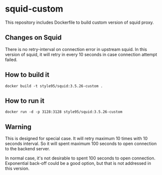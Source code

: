 # squid-custom
This repository includes Dockerfile to build custom version of squid proxy.

## Changes on Squid
There is no retry-interval on connection error in upstream squid.
In this version of squid, it will retry in every 10 seconds in case connection attempt failed.


## How to build it

```
docker build -t style95/squid:3.5.26-custom .
```

## How to run it

```
docker run -d -p 3128:3128 style95/squid:3.5.26-custom
```

## Warning

This is designed for special case.
It will retry maximum 10 times with 10 seconds interval.
So it will spent maximum 100 seconds to open connection to the backend server.

In normal case, it's not desirable to spent 100 seconds to open connection.
Exponential back-off could be a good option, but that is not addressed in this version.
